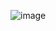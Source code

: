 ![image](https://user-images.githubusercontent.com/112576522/236116672-ea001660-3c4a-4b8d-9cc4-5599504d214f.png)
